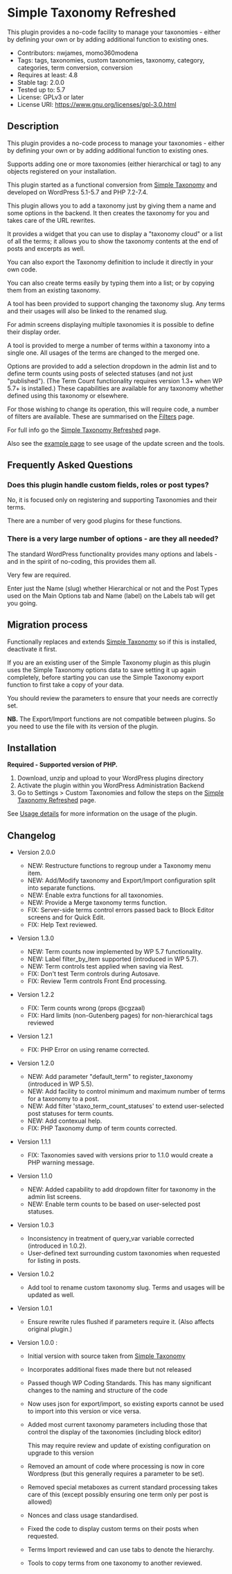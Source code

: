 # Simple Taxonomy Refreshed

This plugin provides a no-code facility to manage your taxonomies - either by defining your own or by adding additional function to existing ones.

* Contributors: nwjames, momo360modena
* Tags: tags, taxonomies, custom taxonomies, taxonomy, category, categories, term conversion, conversion
* Requires at least: 4.8
* Stable tag: 2.0.0
* Tested up to: 5.7
* License: GPLv3 or later
* License URI: https://www.gnu.org/licenses/gpl-3.0.html

## Description

This plugin provides a no-code process to manage your taxonomies - either by defining your own or by adding additional function to existing ones.

Supports adding one or more taxonomies (either hierarchical or tag) to any objects registered on your installation.

This plugin started as a functional conversion from [Simple Taxonomy](https://wordpress.org/plugins/simple-taxonomy/) and developed on WordPress 5.1-5.7 and PHP 7.2-7.4.

This plugin allows you to add a taxonomy just by giving them a name and some options in the backend. It then creates the taxonomy for you and takes care of the URL rewrites.

It provides a widget that you can use to display a "taxonomy cloud" or a list of all the terms; it allows you to show the taxonomy contents at the end of posts and excerpts as well.

You can also export the Taxonomy definition to include it directly in your own code.

You can also create terms easily by typing them into a list; or by copying them from an existing taxonomy.

A tool has been provided to support changing the taxonomy slug. Any terms and their usages will also be linked to the renamed slug.

For admin screens displaying multiple taxonomies it is possible to define their display order.

A tool is provided to merge a number of terms within a taxonomy into a single one. All usages of the terms are changed to the merged one.

Options are provided to add a selection dropdown in the admin list and to define term counts using posts of selected statuses (and not just "published").
(The Term Count functionality requires version 1.3+ when WP 5.7+ is installed.) These capabilities are available for any taxonomy whether defined using this taxonomy or elsewhere.

For those wishing to change its operation, this will require code, a number of filters are available. These are summarised on the [Filters](./filters.md) page.

For full info go the [Simple Taxonomy Refreshed](https://github.com/NeilWJames/simple-taxonomy-refreshed) page.

Also see the [example page](./example.md) to see usage of the update screen and the tools. 

## Frequently Asked Questions

### Does this plugin handle custom fields, roles or post types?

No, it is focused only on registering and supporting Taxonomies and their terms.

There are a number of very good plugins for these functions.

### There is a very large number of options - are they all needed?

The standard WordPress functionality provides many options and labels - and in the spirit of no-coding, this provides them all.

Very few are required.

Enter just the Name (slug) whether Hierarchical or not and the Post Types used on the Main Options tab and Name (label) on the Labels tab will get you going.

## Migration process

Functionally replaces and extends [Simple Taxonomy](https://wordpress.org/plugins/simple-taxonomy/) so if this is installed, deactivate it first.

If you are an existing user of the Simple Taxonomy plugin as this plugin uses the Simple Taxonomy options data to save setting it up again completely, before starting you can use the Simple Taxonomy export function to first take a copy of your data.

You should review the parameters to ensure that your needs are correctly set.

**NB.** The Export/Import functions are not compatible between plugins. So you need to use the file with its version of the plugin.

## Installation

**Required - Supported version of PHP.**

1. Download, unzip and upload to your WordPress plugins directory
2. Activate the plugin within you WordPress Administration Backend
3. Go to Settings > Custom Taxonomies and follow the steps on the [Simple Taxonomy Refreshed](https://github.com/NeilWJames/simple-taxonomy-refreshed) page.

See [Usage details](./usage.md) for more information on the usage of the plugin.

## Changelog

* Version 2.0.0
	* NEW: Restructure functions to regroup under a Taxonomy menu item.
	* NEW: Add/Modify taxonomy and Export/Import configuration split into separate functions.
	* NEW: Enable extra functions for all taxonomies.
	* NEW: Provide a Merge taxonomy terms function.
	* FIX: Server-side terms control errors passed back to Block Editor screens and for Quick Edit.
	* FIX: Help Text reviewed.

* Version 1.3.0
	* NEW: Term counts now implemented by WP 5.7 functionality.
	* NEW: Label filter_by_item supported (introduced in WP 5.7).
	* NEW: Term controls test applied when saving via Rest.
	* FIX: Don't test Term controls during Autosave.
	* FIX: Review Term controls Front End processing.

* Version 1.2.2
	* FIX: Term counts wrong (props @cgzaal)
	* FIX: Hard limits (non-Gutenberg pages) for non-hierarchical tags reviewed

* Version 1.2.1
	* FIX: PHP Error on using rename corrected.

* Version 1.2.0
	* NEW: Add parameter "default_term" to register_taxonomy (introduced in WP 5.5).
	* NEW: Add facility to control minimum and maximum number of terms for a taxonomy to a post.
	* NEW: Add filter 'staxo_term_count_statuses' to extend user-selected post statuses for term counts.
	* NEW: Add contexual help.
	* FIX: PHP Taxonomy dump of term counts corrected.

* Version 1.1.1
	* FIX: Taxonomies saved with versions prior to 1.1.0 would create a PHP warning message.

* Version 1.1.0
	* NEW: Added capability to add dropdown filter for taxonomy in the admin list screens.
	* NEW: Enable term counts to be based on user-selected post statuses.

* Version 1.0.3
	* Inconsistency in treatment of query_var variable corrected (introduced in 1.0.2).
	* User-defined text surrounding custom taxonomies when requested for listing in posts.

* Version 1.0.2
	* Add tool to rename custom taxonomy slug. Terms and usages will be updated as well.

* Version 1.0.1
	* Ensure rewrite rules flushed if parameters require it. (Also affects original plugin.)

* Version 1.0.0 :
	* Initial version with source taken from [Simple Taxonomy](https://github.com/herewithme/simple-taxonomy)
	* Incorporates additional fixes made there but not released
	* Passed though WP Coding Standards. This has many significant changes to the naming and structure of the code
	* Now uses json for export/import, so existing exports cannot be used to import into this version or vice versa.
	* Added most current taxonomy parameters including those that control the display of the taxonomies (including block editor)

        This may require review and update of existing configuration on upgrade to this version
	* Removed an amount of code where processing is now in core Wordpress (but this generally requires a parameter to be set).
	* Removed special metaboxes as current standard processing takes care of this (except possibly ensuring one term only per post is allowed)
	* Nonces and class usage standardised.
	* Fixed the code to display custom terms on their posts when requested.
	* Terms Import reviewed and can use tabs to denote the hierarchy.
	* Tools to copy terms from one taxonomy to another reviewed.
